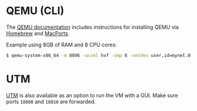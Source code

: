 # QEMU (CLI)
The [QEMU documentation](https://www.qemu.org/download/#macos) includes instructions for installing QEMU via [Homebrew](https://brew.sh/) and [MacPorts](https://www.macports.org/).

Example using 8GB of RAM and 8 CPU cores:
```sh
$ qemu-system-x86_64 -m 8096 -accel hvf -smp 8 -netdev user,id=mynet.0,hostfwd=tcp::18000-:18000,hostfwd=tcp::18010-:18010 -device virtio-net-pci,netdev=mynet.0 -hda devstack-bullseye.qcow2
```

# UTM
[UTM](https://mac.getutm.app/) is also available as an option to run the VM with a GUI. Make sure ports `18000` and `18010` are forwarded.
